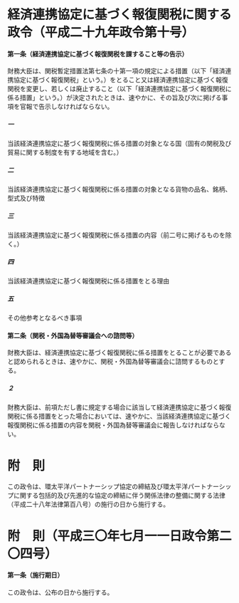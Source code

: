 # 経済連携協定に基づく報復関税に関する政令（平成二十九年政令第十号）
#### 第一条（経済連携協定に基づく報復関税を課すること等の告示）
財務大臣は、関税暫定措置法第七条の十第一項の規定による措置（以下「経済連携協定に基づく報復関税」という。）をとること又は経済連携協定に基づく報復関税を変更し、若しくは廃止すること（以下「経済連携協定に基づく報復関税に係る措置」という。）が決定されたときは、速やかに、その旨及び次に掲げる事項を官報で告示しなければならない。
##### 一
当該経済連携協定に基づく報復関税に係る措置の対象となる国（固有の関税及び貿易に関する制度を有する地域を含む。）
##### 二
当該経済連携協定に基づく報復関税に係る措置の対象となる貨物の品名、銘柄、型式及び特徴
##### 三
当該経済連携協定に基づく報復関税に係る措置の内容（前二号に掲げるものを除く。）
##### 四
当該経済連携協定に基づく報復関税に係る措置をとる理由
##### 五
その他参考となるべき事項
#### 第二条（関税・外国為替等審議会への諮問等）
財務大臣は、経済連携協定に基づく報復関税に係る措置をとることが必要であると認められるときは、速やかに、関税・外国為替等審議会に諮問するものとする。
##### ２
財務大臣は、前項ただし書に規定する場合に該当して経済連携協定に基づく報復関税に係る措置をとった場合においては、速やかに、当該経済連携協定に基づく報復関税に係る措置の内容を関税・外国為替等審議会に報告しなければならない。
# 附　則
この政令は、環太平洋パートナーシップ協定の締結及び環太平洋パートナーシップに関する包括的及び先進的な協定の締結に伴う関係法律の整備に関する法律（平成二十八年法律第百八号）の施行の日から施行する。
# 附　則（平成三〇年七月一一日政令第二〇四号）
#### 第一条（施行期日）
この政令は、公布の日から施行する。
